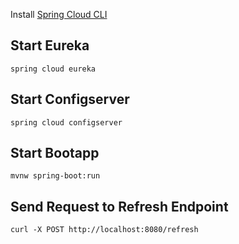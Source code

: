Install [Spring Cloud CLI](https://cloud.spring.io/spring-cloud-cli/)

## Start Eureka
```
spring cloud eureka
```

## Start Configserver
```
spring cloud configserver
```

## Start Bootapp
```
mvnw spring-boot:run
```

## Send Request to Refresh Endpoint
```
curl -X POST http://localhost:8080/refresh
```



